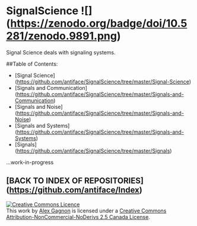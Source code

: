 SignalScience ![] (https://zenodo.org/badge/doi/10.5281/zenodo.9891.png)
=============

Signal Science deals with signaling systems.

##Table of Contents:
* [Signal Science] (https://github.com/antiface/SignalScience/tree/master/Signal-Science)
* [Signals and Communication] (https://github.com/antiface/SignalScience/tree/master/Signals-and-Communication)
* [Signals and Noise] (https://github.com/antiface/SignalScience/tree/master/Signals-and-Noise)
* [Signals and Systems] (https://github.com/antiface/SignalScience/tree/master/Signals-and-Systems)
* [Signals] (https://github.com/antiface/SignalScience/tree/master/Signals)

...work-in-progress

## [BACK TO INDEX OF REPOSITORIES] (https://github.com/antiface/Index)

<a rel="license" href="http://creativecommons.org/licenses/by-nc-nd/2.5/ca/deed.en_GB"><img alt="Creative Commons Licence" style="border-width:0" src="http://i.creativecommons.org/l/by-nc-nd/2.5/ca/80x15.png" /></a><br />This work by <a xmlns:cc="http://creativecommons.org/ns#" href="http://alexgagnon.com" property="cc:attributionName" rel="cc:attributionURL">Alex Gagnon</a> is licensed under a <a rel="license" href="http://creativecommons.org/licenses/by-nc-nd/2.5/ca/deed.en_GB">Creative Commons Attribution-NonCommercial-NoDerivs 2.5 Canada License</a>.

